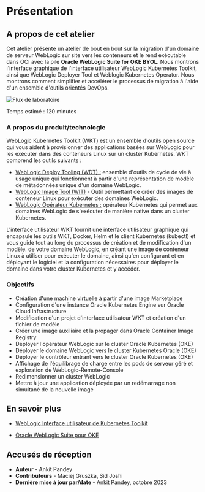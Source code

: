 # Présentation

## A propos de cet atelier

Cet atelier présente un atelier de bout en bout sur la migration d'un domaine de serveur WebLogic sur site vers les conteneurs et le rend exécutable dans OCI avec la pile **Oracle WebLogic Suite for OKE BYOL**. Nous montrons l'interface graphique de l'interface utilisateur WebLogic Kubernetes Toolkit, ainsi que WebLogic Deployer Tool et Weblogic Kubernetes Operator. Nous montrons comment simplifier et accélérer le processus de migration à l'aide d'un ensemble d'outils orientés DevOps.

![Flux de laboratoire](images/lab-flow.png)

Temps estimé : 120 minutes

### A propos du produit/technologie

WebLogic Kubernetes Toolkit (WKT) est un ensemble d'outils open source qui vous aident à provisionner des applications basées sur WebLogic pour les exécuter dans des conteneurs Linux sur un cluster Kubernetes. WKT comprend les outils suivants :  

*   [WebLogic Deploy Tooling (WDT) :](https://github.com/oracle/weblogic-deploy-tooling) ensemble d'outils de cycle de vie à usage unique qui fonctionnent à partir d'une représentation de modèle de métadonnées unique d'un domaine WebLogic.
*   [WebLogic Image Tool (WIT)](https://github.com/oracle/weblogic-image-tool) - Outil permettant de créer des images de conteneur Linux pour exécuter des domaines WebLogic.
*   [WebLogic Opérateur Kubernetes :](https://github.com/oracle/weblogic-kubernetes-operator) opérateur Kubernetes qui permet aux domaines WebLogic de s'exécuter de manière native dans un cluster Kubernetes.

L'interface utilisateur WKT fournit une interface utilisateur graphique qui encapsule les outils WKT, Docker, Helm et le client Kubernetes (kubectl) et vous guide tout au long du processus de création et de modification d'un modèle. de votre domaine WebLogic, en créant une image de conteneur Linux à utiliser pour exécuter le domaine, ainsi qu'en configurant et en déployant le logiciel et la configuration nécessaires pour déployer le domaine dans votre cluster Kubernetes et y accéder.

### Objectifs

*   Création d'une machine virtuelle à partir d'une image Marketplace
*   Configuration d'une instance Oracle Kubernetes Engine sur Oracle Cloud Infrastructure
*   Modification d'un projet d'interface utilisateur WKT et création d'un fichier de modèle
*   Créer une image auxiliaire et la propager dans Oracle Container Image Registry
*   Déployer l'opérateur WebLogic sur le cluster Oracle Kubernetes (OKE)
*   Déployer le domaine WebLogic vers le cluster Kubernetes Oracle (OKE)
*   Déployer le contrôleur entrant vers le cluster Oracle Kubernetes (OKE)
*   Affichage de l'équilibrage de charge entre les pods de serveur géré et exploration de WebLogic-Remote-Console
*   Redimensionner un cluster WebLogic
*   Mettre à jour une application déployée par un redémarrage non simultané de la nouvelle image

## En savoir plus

*   [WebLogic Interface utilisateur de Kubernetes Toolkit](https://oracle.github.io/weblogic-toolkit-ui/)
    
*   [Oracle WebLogic Suite pour OKE](https://docs.oracle.com/en/cloud/paas/weblogic-container/user/oracle-weblogic-server-oke.html)
    

## Accusés de réception

*   **Auteur** - Ankit Pandey
*   **Contributeurs** - Maciej Gruszka, Sid Joshi
*   **Dernière mise à jour par/date** - Ankit Pandey, octobre 2023